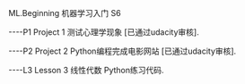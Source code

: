 ML.Beginning 机器学习入门 S6

----P1  Project 1 测试心理学现象 [已通过udacity审核].

----P2  Project 2 Python编程完成电影网站 [已通过udacity审核].

----L3  Lesson 3 线性代数 Python练习代码.
